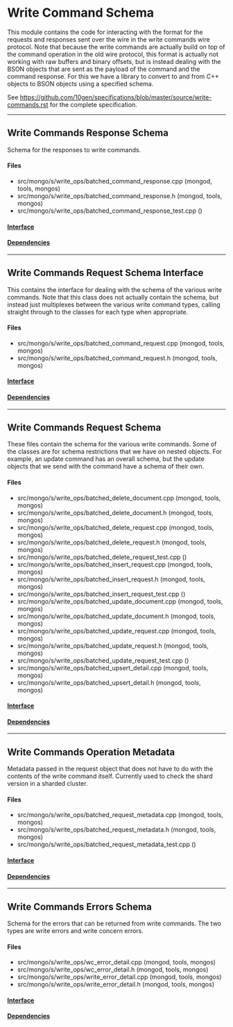 # Write Command Schema
This module contains the code for interacting with the format for the requests and responses sent over the wire in the write commands wire protocol.  Note that because the write commands are actually build on top of the command operation in the old wire protocol, this format is actually not working with raw buffers and binary offsets, but is instead dealing with the BSON objects that are sent as the payload of the command and the command response.  For this we have a library to convert to and from C++ objects to BSON objects using a specified schema.

See https://github.com/10gen/specifications/blob/master/source/write-commands.rst for the complete specification.


-------------

## Write Commands Response Schema
Schema for the responses to write commands.

#### Files
- src/mongo/s/write\_ops/batched\_command\_response.cpp   (mongod, tools, mongos)
- src/mongo/s/write\_ops/batched\_command\_response.h   (mongod, tools, mongos)
- src/mongo/s/write\_ops/batched\_command\_response\_test.cpp   ()

#### [Interface](interface/0)

#### [Dependencies](dependencies/0)

-------------

## Write Commands Request Schema Interface
This contains the interface for dealing with the schema of the various write commands.  Note that this class does not actually contain the schema, but instead just multiplexes between the various write command types, calling straight through to the classes for each type when appropriate.

#### Files
- src/mongo/s/write\_ops/batched\_command\_request.cpp   (mongod, tools, mongos)
- src/mongo/s/write\_ops/batched\_command\_request.h   (mongod, tools, mongos)

#### [Interface](interface/1)

#### [Dependencies](dependencies/1)

-------------

## Write Commands Request Schema
These files contain the schema for the various write commands.  Some of the classes are for schema restrictions that we have on nested objects.  For example, an update command has an overall schema, but the update objects that we send with the command have a schema of their own.

#### Files
- src/mongo/s/write\_ops/batched\_delete\_document.cpp   (mongod, tools, mongos)
- src/mongo/s/write\_ops/batched\_delete\_document.h   (mongod, tools, mongos)
- src/mongo/s/write\_ops/batched\_delete\_request.cpp   (mongod, tools, mongos)
- src/mongo/s/write\_ops/batched\_delete\_request.h   (mongod, tools, mongos)
- src/mongo/s/write\_ops/batched\_delete\_request\_test.cpp   ()
- src/mongo/s/write\_ops/batched\_insert\_request.cpp   (mongod, tools, mongos)
- src/mongo/s/write\_ops/batched\_insert\_request.h   (mongod, tools, mongos)
- src/mongo/s/write\_ops/batched\_insert\_request\_test.cpp   ()
- src/mongo/s/write\_ops/batched\_update\_document.cpp   (mongod, tools, mongos)
- src/mongo/s/write\_ops/batched\_update\_document.h   (mongod, tools, mongos)
- src/mongo/s/write\_ops/batched\_update\_request.cpp   (mongod, tools, mongos)
- src/mongo/s/write\_ops/batched\_update\_request.h   (mongod, tools, mongos)
- src/mongo/s/write\_ops/batched\_update\_request\_test.cpp   ()
- src/mongo/s/write\_ops/batched\_upsert\_detail.cpp   (mongod, tools, mongos)
- src/mongo/s/write\_ops/batched\_upsert\_detail.h   (mongod, tools, mongos)

#### [Interface](interface/2)

#### [Dependencies](dependencies/2)

-------------

## Write Commands Operation Metadata
Metadata passed in the request object that does not have to do with the contents of the write command itself.  Currently used to check the shard version in a sharded cluster.

#### Files
- src/mongo/s/write\_ops/batched\_request\_metadata.cpp   (mongod, tools, mongos)
- src/mongo/s/write\_ops/batched\_request\_metadata.h   (mongod, tools, mongos)
- src/mongo/s/write\_ops/batched\_request\_metadata\_test.cpp   ()

#### [Interface](interface/3)

#### [Dependencies](dependencies/3)

-------------

## Write Commands Errors Schema
Schema for the errors that can be returned from write commands.  The two types are write errors and write concern errors.

#### Files
- src/mongo/s/write\_ops/wc\_error\_detail.cpp   (mongod, tools, mongos)
- src/mongo/s/write\_ops/wc\_error\_detail.h   (mongod, tools, mongos)
- src/mongo/s/write\_ops/write\_error\_detail.cpp   (mongod, tools, mongos)
- src/mongo/s/write\_ops/write\_error\_detail.h   (mongod, tools, mongos)

#### [Interface](interface/4)

#### [Dependencies](dependencies/4)
